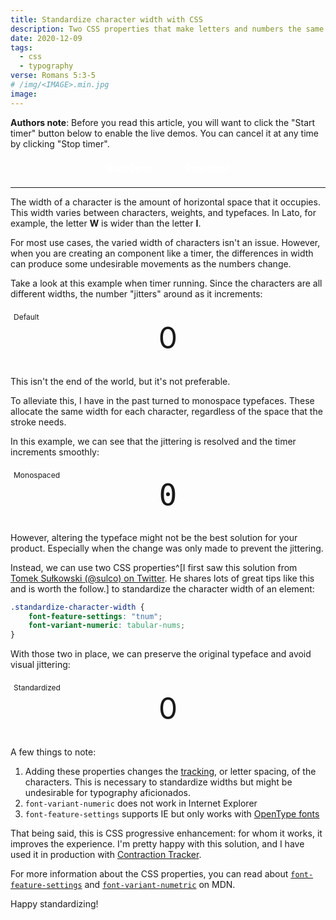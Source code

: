 ```yaml
---
title: Standardize character width with CSS
description: Two CSS properties that make letters and numbers the same width.
date: 2020-12-09
tags:
  - css
  - typography
verse: Romans 5:3-5
# /img/<IMAGE>.min.jpg
image:
---
```


**Authors note**: Before you read this article, you will want to click the "Start timer" button below to enable the live demos. You can cancel it at any time by clicking "Stop timer".

<div class="button-container">
    <button onclick="startTimer()">Start timer</button>
    <button onclick="stopTimer()">Stop timer</button>
</div>

---

The width of a character is the amount of horizontal space that it occupies. This width varies between characters, weights, and typefaces. In Lato, for example, the letter **W** is wider than the letter **I**.

For most use cases, the varied width of characters isn't an issue. However, when you are creating an component like a timer, the differences in width can produce some undesirable movements as the numbers change.

Take a look at this example when timer running. Since the characters are all different widths, the number "jitters" around as it increments:

<div aria-label="Default" class="example">
    <span class="count">0</span>
</div>

This isn't the end of the world, but it's not preferable.

To alleviate this, I have in the past turned to monospace typefaces. These allocate the same width for each character, regardless of the space that the stroke needs.

In this example, we can see that the jittering is resolved and the timer increments smoothly:

<div aria-label="Monospaced" class="example">
    <span class="count">0</span>
</div>

However, altering the typeface might not be the best solution for your product. Especially when the change was only made to prevent the jittering.

Instead, we can use two CSS properties^[I first saw this solution from [Tomek Sułkowski (@sulco) on Twitter](https://twitter.com/sulco/status/1293862293139337217). He shares lots of great tips like this and is worth the follow.] to standardize the character width of an element:

```css
.standardize-character-width {
    font-feature-settings: "tnum";
    font-variant-numeric: tabular-nums; 
}
```

With those two in place, we can preserve the original typeface and avoid visual jittering:

<div aria-label="Standardized" class="example">
    <span class="count">0</span>
</div>

A few things to note:

1. Adding these properties changes the [tracking](https://en.wikipedia.org/wiki/Letter-spacing), or letter spacing, of the characters. This is necessary to standardize widths but might be undesirable for typography aficionados.
2. `font-variant-numeric` does not work in Internet Explorer
3. `font-feature-settings` supports IE but only works with [OpenType fonts](https://en.wikipedia.org/wiki/OpenType)

That being said, this is CSS progressive enhancement: for whom it works, it improves the experience. I'm pretty happy with this solution, and I have used it in production with [Contraction Tracker](https://seanmcp.github.io/contractions).

For more information about the CSS properties, you can read about [`font-feature-settings`](https://developer.mozilla.org/en-US/docs/Web/CSS/font-feature-settings) and [`font-variant-numetric`](https://developer.mozilla.org/en-US/docs/Web/CSS/font-variant-numeric) on MDN.

Happy standardizing!

<style>
.button-container {
    text-align: center;
}

.button-container button {
    background-color: var(--primary);
    border: none;
    border-radius: 2px;
    color: white;
    font-family: inherit;
    font-size: inherit;
    font-weight: bold;
    margin: 0 0.5rem;
    padding: 0.5rem 1rem;
}

.button-container button:focus,
.button-container button:hover {
    box-shadow: 0 2px 4px hsla(0, 0%, 0%, 25%);
    filter: brightness(1.2);
}

.example {
    background-color: var(--off-background);
    padding: 1rem;
    margin: 1rem 0;
    position: relative;
    text-align: center;
}

.example::before {
    content: attr(aria-label);
    font-size: 0.75rem;
    left: 0;
    padding: 5px;
    position: absolute;
    top: 0;
}

.example .count {
    font-size: 3rem;
}

.example[aria-label="Monospaced"] .count {
    font-family: Menlo, Monaco, Fira Code, monospace;
}

.example[aria-label="Standardized"] .count {
    font-feature-settings: "tnum";
    font-variant-numeric: tabular-nums;
}
</style>

<script>
let countEls = document.querySelectorAll('.count')
function incrementCount() {
    let nextNumber
    countEls.forEach(el => {
        if (!nextNumber) nextNumber = Number(el.textContent) + 1
        if (nextNumber > 10000) stopTimer() 
        el.textContent = nextNumber
    })
}
function startTimer() {
    window._interval = setInterval(incrementCount, 100)
}
function stopTimer() {
    clearInterval(window._interval)
}
</script>
